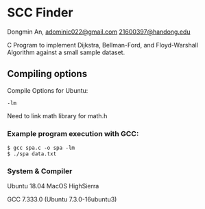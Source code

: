 
# SCC Finder

Dongmin An,
adominic022@gmail.com
21600397@handong.edu

C Program to implement Dijkstra, Bellman-Ford, and Floyd-Warshall Algorithm
against a small sample dataset. 



## Compiling options
Compile Options for Ubuntu:

	-lm 

Need to link math library for math.h

### Example program execution with GCC: 

```	
$ gcc spa.c -o spa -lm
$ ./spa data.txt
```

### System & Compiler

Ubuntu 18.04
MacOS HighSierra

GCC 7.333.0 (Ubuntu 7.3.0-16ubuntu3) 
